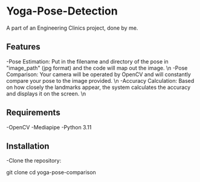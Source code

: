 # Yoga-Pose-Detection
A part of an Engineering Clinics project, done by me.

## Features
-Pose Estimation: Put in the filename and directory of the pose in "image_path" (jpg format) and the code will map out the image. \n
-Pose Comparison: Your camera will be operated by OpenCV and will constantly compare your pose to the image provided. \n
-Accuracy Calculation: Based on how closely the landmarks appear, the system calculates the accuracy and displays it on the screen. \n

## Requirements
-OpenCV
-Mediapipe
-Python 3.11

## Installation

-Clone the repository:

git clone <repository-url>
cd yoga-pose-comparison
